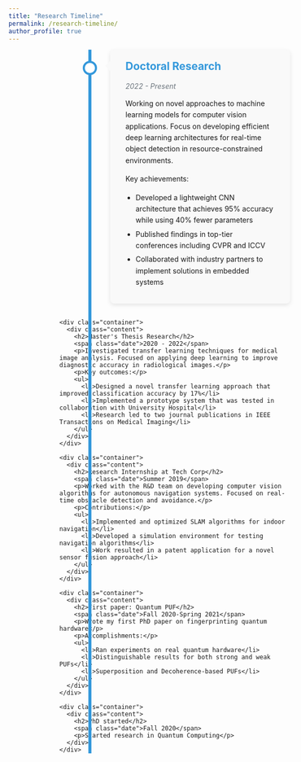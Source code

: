 ```yaml
---
title: "Research Timeline"
permalink: /research-timeline/
author_profile: true
---
```


<style>
/* Reset minimal-mistakes theme settings */
.page {
  width: 100% !important;
  padding: 0 !important;
  float: none !important;
}

.page__content {
  width: 100% !important;
  padding: 0 !important;
  float: none !important;
  margin-top: 0 !important;
}

.page__inner-wrap {
  width: 100% !important;
  padding: 0 !important;
  margin: 0 !important;
}

/* Main container for the timeline */
.timeline-container {
  position: relative;
  width: 85%;
  margin-left: 250px; /* Adjust based on your sidebar width */
  padding: 0; /* Remove top padding */
}

/* Page title - move it to prevent overlap */
h1.page__title, 
.page__title {
  margin-left: 250px; /* Match container margin */
  padding-top: 0; /* Remove top padding */
  padding-bottom: 10px;
  margin-top: 0; /* Remove top margin */
}

/* The vertical line */
.timeline {
  position: relative;
  width: 100%;
  padding: 0; /* Remove vertical padding */
}

.timeline::after {
  content: '';
  position: absolute;
  width: 6px;
  background-color: #3498db;
  top: 0;
  bottom: 0;
  left: 60px; /* Position line on the left */
  margin-left: -3px;
  z-index: 0;
}

/* Container for each timeline item */
.container {
  position: relative;
  background-color: inherit;
  width: calc(100% - 100px); /* Width minus the space for the line and some padding */
  margin-left: 100px; /* Space for the timeline and circle */
  margin-bottom: 30px;
}

/* The circles on the timeline */
.container::before {
  content: '';
  position: absolute;
  width: 20px;
  height: 20px;
  left: -68px; /* Adjusted for perfect alignment */
  background-color: white;
  border: 4px solid #3498db;
  top: 22px;
  border-radius: 50%;
  z-index: 1;
  /* Ensure center of circle aligns with timeline */
  transform: translateX(50%);
}

/* Content styling */
.content {
  padding: 20px 30px;
  background-color: #f2f2f2;
  position: relative;
  border-radius: 8px;
  box-shadow: 0 3px 8px rgba(0,0,0,0.1);
  transition: all 0.3s ease;
}

.content:hover {
  box-shadow: 0 5px 12px rgba(0,0,0,0.15);
  transform: translateX(5px);
}

/* Arrow pointing to the timeline */
.content::before {
  content: " ";
  height: 0;
  position: absolute;
  top: 22px;
  width: 0;
  z-index: 1;
  left: -10px;
  border: medium solid #f2f2f2;
  border-width: 10px 10px 10px 0;
  border-color: transparent #f2f2f2 transparent transparent;
}

/* Content styling */
.content h2 {
  margin-top: 0;
  color: #3498db;
  font-size: 1.5em;
}

.date {
  color: #6c757d;
  font-style: italic;
  margin-bottom: 15px;
  display: block;
}

.content p, .content ul {
  margin-bottom: 10px;
  font-size: 1em;
  line-height: 1.6;
}

.content ul {
  padding-left: 20px;
}

.content li {
  margin-bottom: 5px;
}

/* Alternating colors */
.container:nth-child(odd) .content {
  background-color: #f9f9f9;
}

.container:nth-child(odd) .content::before {
  border-color: transparent #f9f9f9 transparent transparent;
}

/* Responsive layout */
@media screen and (max-width: 1024px) {
  .timeline-container {
    width: 90%;
    margin-left: 100px;
  }
}

@media screen and (max-width: 768px) {
  .timeline-container {
    width: 100%;
    margin-left: 0;
    padding: 0 15px;
  }
  
  h1.page__title, 
  .page__title {
    margin-left: 15px; /* Reduce margin on mobile */
    margin-top: 0;
  }
  
  .timeline::after {
    left: 30px;
  }
  
  .container {
    margin-left: 70px;
    width: calc(100% - 85px);
  }
  
  .container::before {
    left: -42px; /* Adjust circle position for mobile */
    transform: translateX(50%); /* Maintain centering */
  }
}

@media screen and (max-width: 480px) {
  .content {
    padding: 15px 20px;
  }
  
  .container {
    margin-left: 60px;
    width: calc(100% - 75px);
  }
}
</style>

<div class="timeline-container">
  <div class="timeline">
    <div class="container">
      <div class="content">
        <h2>Doctoral Research</h2>
        <span class="date">2022 - Present</span>
        <p>Working on novel approaches to machine learning models for computer vision applications. Focus on developing efficient deep learning architectures for real-time object detection in resource-constrained environments.</p>
        <p>Key achievements:</p>
        <ul>
          <li>Developed a lightweight CNN architecture that achieves 95% accuracy while using 40% fewer parameters</li>
          <li>Published findings in top-tier conferences including CVPR and ICCV</li>
          <li>Collaborated with industry partners to implement solutions in embedded systems</li>
        </ul>
      </div>
    </div>
    
    <div class="container">
      <div class="content">
        <h2>Master's Thesis Research</h2>
        <span class="date">2020 - 2022</span>
        <p>Investigated transfer learning techniques for medical image analysis. Focused on applying deep learning to improve diagnostic accuracy in radiological images.</p>
        <p>Key outcomes:</p>
        <ul>
          <li>Designed a novel transfer learning approach that improved classification accuracy by 17%</li>
          <li>Implemented a prototype system that was tested in collaboration with University Hospital</li>
          <li>Research led to two journal publications in IEEE Transactions on Medical Imaging</li>
        </ul>
      </div>
    </div>
    
    <div class="container">
      <div class="content">
        <h2>Research Internship at Tech Corp</h2>
        <span class="date">Summer 2019</span>
        <p>Worked with the R&D team on developing computer vision algorithms for autonomous navigation systems. Focused on real-time obstacle detection and avoidance.</p>
        <p>Contributions:</p>
        <ul>
          <li>Implemented and optimized SLAM algorithms for indoor navigation</li>
          <li>Developed a simulation environment for testing navigation algorithms</li>
          <li>Work resulted in a patent application for a novel sensor fusion approach</li>
        </ul>
      </div>
    </div>
    
    <div class="container">
      <div class="content">
        <h2>First paper: Quantum PUF</h2>
        <span class="date">Fall 2020-Spring 2021</span>
        <p>Wrote my first PhD paper on fingerprinting quantum hardware</p>
        <p>Accomplishments:</p>
        <ul>
          <li>Ran experiments on real quantum hardware</li>
          <li>Distinguishable results for both strong and weak PUFs</li>
          <li>Superposition and Decoherence-based PUFs</li>
        </ul>
      </div>
    </div>
    
    <div class="container">
      <div class="content">
        <h2>PhD started</h2>
        <span class="date">Fall 2020</span>
        <p>Started research in Quantum Computing</p>
      </div>
    </div>
  </div>
</div>